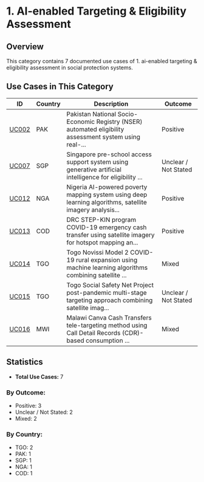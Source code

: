 # 1. AI-enabled Targeting & Eligibility Assessment

## Overview

This category contains 7 documented use cases of 1. ai-enabled targeting & eligibility assessment in social protection systems.

## Use Cases in This Category

| ID | Country | Description | Outcome |
|----|---------|-------------|---------|
| [UC002](UC002.md) | PAK | Pakistan National Socio-Economic Registry (NSER) automated eligibility assessment system using real-... | Positive |
| [UC007](UC007.md) | SGP | Singapore pre-school access support system using generative artificial intelligence for eligibility ... | Unclear / Not Stated |
| [UC012](UC012.md) | NGA | Nigeria AI-powered poverty mapping system using deep learning algorithms, satellite imagery analysis... | Positive |
| [UC013](UC013.md) | COD | DRC STEP-KIN program COVID-19 emergency cash transfer using satellite imagery for hotspot mapping an... | Positive |
| [UC014](UC014.md) | TGO | Togo Novissi Model 2 COVID-19 rural expansion using machine learning algorithms combining satellite ... | Mixed |
| [UC015](UC015.md) | TGO | Togo Social Safety Net Project post-pandemic multi-stage targeting approach combining satellite imag... | Unclear / Not Stated |
| [UC016](UC016.md) | MWI | Malawi Canva Cash Transfers tele-targeting method using Call Detail Records (CDR)-based consumption ... | Mixed |

## Statistics

- **Total Use Cases:** 7

### By Outcome:
- Positive: 3
- Unclear / Not Stated: 2
- Mixed: 2

### By Country:
- TGO: 2
- PAK: 1
- SGP: 1
- NGA: 1
- COD: 1
